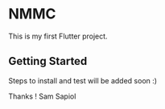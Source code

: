 # NMMC

This is my first Flutter project.

## Getting Started

Steps to install and test will be added soon :)

Thanks !
Sam Sapiol
